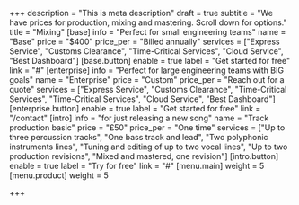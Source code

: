 +++
description = "This is meta description"
draft = true
subtitle = "We have prices for production, mixing and mastering. Scroll down for options."
title = "Mixing"
[base]
info = "Perfect for small engineering teams"
name = "Base"
price = "$400"
price_per = "Billed annually"
services = ["Express Service", "Customs Clearance", "Time-Critical Services", "Cloud Service", "Best Dashboard"]
[base.button]
enable = true
label = "Get started for free"
link = "#"
[enterprise]
info = "Perfect for large engineering teams with BIG goals"
name = "Enterprise"
price = "Custom"
price_per = "Reach out for a quote"
services = ["Express Service", "Customs Clearance", "Time-Critical Services", "Time-Critical Services", "Cloud Service", "Best Dashboard"]
[enterprise.button]
enable = true
label = "Get started for free"
link = "/contact"
[intro]
info = "for just releasing a new song"
name = "Track production basic"
price = "£50"
price_per = "One time"
services = ["Up to three percussion tracks", "One bass track and lead", "Two polyphonic instruments lines", "Tuning and editing of up to two vocal lines", "Up to two production revisions", "Mixed and mastered, one revision"]
[intro.button]
enable = true
label = "Try for free"
link = "#"
[menu.main]
weight = 5
[menu.product]
weight = 5

+++
